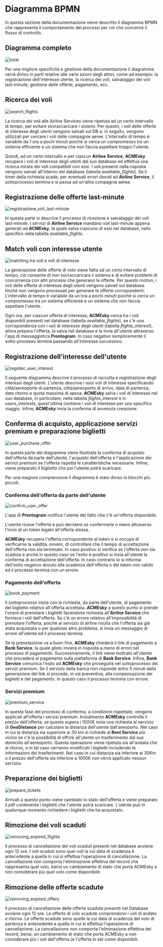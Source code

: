 
# Diagramma BPMN
In questa sezione della documentazione viene descritto il diagramma BPMN che rappresenta il comportamento dei processi
per ciò che concerne il flusso di controllo.

## Diagramma completo
![total](bpmn/img/Total.png)

 Per una migliore specificità e gestione della documentazione il diagramma verrà diviso in parti relative alle varie azioni degli attori, come ad esempio: la registrazione dell'interesse utente, la ricerca dei voli, salvataggio dei voli last-minute, gestione delle offerte, pagamento, ecc.

## Ricerca dei voli

![search_flights](bpmn/img/SearchFlights.png)

La ricerca dei voli alle Airline Services viene ripetuta ad un certo intervallo di tempo, per evitare sovraccaricare i sistemi. Per questo, i voli delle offerte di interesse degli utenti vengono salvati sul DB e, in seguito, vengono utilizzati per cercare i voli delle compagnie aeree. L'intervallo di tempo è variabile da 1 ora a pochi minuti poichè si cerca un compromesso tra un sistema efficiente e un sistema che non faccia aspettare troppo l'utente.

Quindi, ad un certo intervallo e per ciascun __Airline Service__, __ACMEsky__ recupera i voli di interesse degli utenti dal suo database ed effettua una ricerca mirata dei voli compatibili con essi. 
I voli presenti nella risposta vengono salvati all'interno del database (tabella _available_flights_). 
Se il timer della richiesta scade, per eventuali errori dovuti ad __Airline Service__, il sottoprocesso termina e si passa ad un'altra compagnia aerea.


## Registrazione delle offerte last-minute

![registrazione_voli_last-minute](bpmn/img/SaveLast-minute.png)

In questa parte si descrive il processo di ricezione e salvataggio dei voli last-minute. I servizi di __Airline Service__ mandano voli last-minute appena generati ad __ACMEsky__, la quale salva ciascuno di essi nel database, nello specifico nella tabella _available_flights_.


## Match voli con interesse utente

![matching tra voli e voli di interesse](bpmn/img/Flights-InterestMatching.png)

La generazione delle offerte di volo viene fatta ad un certo intervallo di tempo, ciò consente di non sovraccaricare il sistema e di evitare problemi di concorrenza con altri processi che generano le offerte. Per questo motivo, i voli delle offerte di interesse degli utenti vengono salvati sul database finchè non vengono processati per generare le offerte corrispondenti. L'intervallo di tempo è variabile da un'ora a pochi minuti poichè si cerca un compromesso tra un sistema efficiente e un sistema che non faccia aspettare l'utente.

Ogni ora, per ciascun offerta di interesse, __ACMEsky__ cerca tra i voli disponibili presenti nel database (tabella _available_flights_), se c'è una corrispondenza con i voli di interesse degli utenti (tabella _flights_interest_), allora prepara l'offerta, la salva nel database e la invia all'utente attraverso l'app di messaggistica __Prontogram__. In caso negativo semplicemente il sotto-processo termina passando all'interesse successivo.


## Registrazione dell'interesse dell'utente

![register_user_interest](bpmn/img/RegisterUserInterest.png)

Il seguente diagramma descrive il processo di raccolta e registrazione degli interessi degli utenti. L'utente descrive i suoi voli di interesse specificando: città/aereoporto di partenza, città/aereoporto di arrivo, data di partenza, data ritorno e quota massima di spesa.
__ACMEsky__ salva i voli di interesse nel suo database, in particolare, nella tabella _flights_interest_ e in _users_interests_, quest'ultima contiene i voli di interesse per uno specifico viaggio. 
Infine, __ACMEsky__ invia la conferma di avvenuta creazione.


## Conferma di acquisto, applicazione servizi premium e preparazione biglietti

![user_purchase_offer](bpmn/img/UserPurchaseOffer.png)

In questa parte del diagramma viene illustrata la conferma di acquisto dell'offerta da parte dell'utente, l'acquisto dell'offerta e l'applicazione dei servizi premium se l'offerta rispetta le caratteristiche necessarie. 
Infine, viene preparato il biglietto che poi l'utente potrà scaricare. 

Per una magiore comprensione il diagramma è stato diviso in blocchi più piccoli.

### Conferma dell'offerta da parte dell'utente

![confirm_user_offer](bpmn/img/ConfirmOffer.png)

L'app di __Prontogram__ notifica l'utente del fatto che c'è un'offerta disponibile.

L'utente riceve l'offerta e può decidere se confermarla o meno attraverso l'invio di un token legato all'offerta stessa. 

__ACMEsky__ recupera l'offerta corrispondente al token e si occupa di verificarne la validità, ovvero, di controllare che il tempo di accettazione dell'offerta non sia terminato. In caso positivo si verifica se l'offerta non sia scaduta e anche in questo caso se l'esito è positivo si invia all'utente la conferma di accettazione dell'offerta.
In caso contrario lo si informa dell'esito negativo dovuto alla scadenza dell'offerta o del token non valido ed il processo termina con un errore.

### Pagamento dell'offerta

![book_payment](bpmn/img/BookPayment.png)

Il sottoprocesso inizia con la richiesta, da parte dell'utente, di pagamento del biglietto relativo all'offerta accettata. __ACMEsky__ a questo punto si prende l'onere di prenotare i biglietti facendone richiesta all'__Airline Service__ che fornisce i voli dell'offerta. Se c'è un errore relativo all'impossibilità di prenotare l'offerta, poichè al servizio di airline risulta che l'offerta sia già stata acquistata o per qualsiasi altro problema, si invia un messaggio di errore all'utente ed il processo termina. 

Se la prenotazione va a buon fine, __ACMEsky__ chiederà il link di pagamento a __Bank Service__, la quale glielo invierà in risposta a meno di errori nel processo di pagamento. Successivamente, il link viene inoltrato all'utente che procederà al pagamento sulla piattaforma di __Bank Service__. Infine, __Bank Service__ comunica l'esito ad __ACMEsky__ che proseguirà nel sottoprocesso dei servizi premium.
Se il servizio della banca non risponde entro 5 minuti dalla generazione del link si procede, in via preventiva, alla compensazione dei biglietti e del pagamento. In questo caso il processo termina con errore.

### Servizi premium

![premium_service](bpmn/img/PremiumService.png)

In questa fase del processo di conferma, a condizioni rispettate, vengono applicati all'offerta i servizi premium. Inizialmente __ACMEsky__ controlla il prezzo dell'offerta, se questo supera i 1000€ invia una richiesta al servizio di __GeoDistance__ per calcolare la distanza dell'utente dall'areoporto. Nel caso in cui la distanza sia superiore ai 30 km si richiede al __Rent Service__ più vicino se c'è la possibilità di offrire all'utente un trasferimento dal suo domicilio all'aereoporto. Questa operazione viene ripetuta sia all'andata che al ritorno, e in tal caso verranno modificati i biglietti includendo le informazioni dei trasferimenti. Nel caso in cui distanza sia inferiore ai 30Km o il prezzo dell'offerta sia inferiore a 1000€ non verrà applicato nessun servizio.


## Preparazione dei biglietti

![prepare_tickets](bpmn/img/PrepareTickets.png)

Arrivati a questo punto viene cambiato lo stato dell'offerta e viene preparato il pdf contenente i biglietti che l'utente potrà scaricare. L'utente può in qualunque momento richiedere i biglietti che ha acquistato.


## Rimozione dei voli scaduti

![removing_expired_flights](bpmn/img/RemovingExpiredFlights.png)

Il processo di cancellazione dei voli scaduti presenti nel database avviene ogni 12 ore. I voli scaduti sono quei voli la cui data di scadenza è antecedente a quella in cui si effettua l'operazione di cancellazione. La cancellazione non comporta l'eliminazione effettiva del record che rappresenta quel volo, bensì un cambiamento di stato che porta ACMEsky a non considerare più quel volo come disponibile.


## Rimozione delle offerte scadute

![removing_expired_offers](bpmn/img/RemovingExpiredOffers.png)

Il processo di cancellazione delle offerte scadute presenti nel Database avviene ogni 12 ore. Le offerte di volo scadute comprendono i voli di andata e ritorno. Le offerte scadute sono quelle la cui data di scadenza del volo di partenza è antecedente a quella in cui si effettua l'operazione di cancellazione. La cancellazione non comporta l'eliminazione effettiva del record, bensì, un cambiamento di stato che porta ACMEsky a non considerare più i voli dell'offerta (e l'offerta in sè) come disponibili.


&nbsp;
<div class="page-break"></div>
